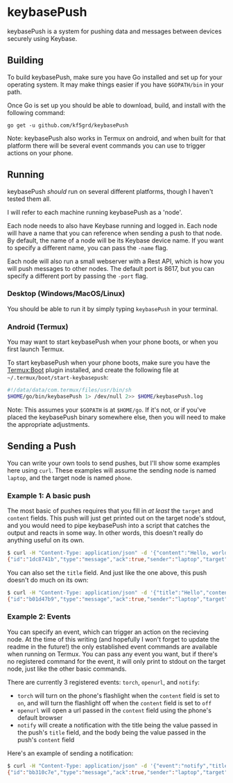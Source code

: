 # keybasePush

keybasePush is a system for pushing data and messages between devices securely using Keybase.


## Building
To build keybasePush, make sure you have Go installed and set up for your operating system. It may make things easier if you have `$GOPATH/bin` in your path.


Once Go is set up you should be able to download, build, and install with the following command:  

`go get -u github.com/kf5grd/keybasePush`


Note: keybasePush also works in Termux on android, and when built for that platform there will be several event commands you can use to trigger actions on your phone.


## Running
keybasePush _should_ run on several different platforms, though I haven't tested them all.

I will refer to each machine running keybasePush as a 'node'.

Each node needs to also have Keybase running and logged in. Each node will have a name that you can reference when sending a push to that node. By default, the name of a node will be its Keybase device name. If you want to specify a different name, you can pass the `-name` flag.

Each node will also run a small webserver with a Rest API, which is how you will push messages to other nodes. The default port is 8617, but you can specify a different port by passing the `-port` flag.


### Desktop (Windows/MacOS/Linux)
You should be able to run it by simply typing `keybasePush` in your terminal.


### Android (Termux)
You may want to start keybasePush when your phone boots, or when you first launch Termux.


To start keybasePush when your phone boots, make sure you have the [Termux:Boot](https://wiki.termux.com/wiki/Termux:Boot) plugin installed, and create the following file at `~/.termux/boot/start-keybasepush`:

```bash
#!/data/data/com.termux/files/usr/bin/sh
$HOME/go/bin/keybasePush 1> /dev/null 2>> $HOME/keybasePush.log
```


Note: This assumes your `$GOPATH` is at `$HOME/go`. If it's not, or if you've placed the keybasePush binary somewhere else, then you will need to make the appropriate adjustments.


## Sending a Push
You can write your own tools to send pushes, but I'll show some examples here using `curl`. These examples will assume the sending node is named `laptop`, and the target node is named `phone`.


### Example 1: A basic push
The most basic of pushes requires that you fill in _at least_ the `target` and `content` fields. This push will just get printed out on the target node's stdout, and you would need to pipe keybasePush into a script that catches the output and reacts in some way. In other words, this doesn't really do anything useful on its own.

```bash
$ curl -H "Content-Type: application/json" -d '{"content":"Hello, world!","target":"phone"}' http://localhost:8617/messages                                                 
{"id":"1dc8741b","type":"message","ack":true,"sender":"laptop","target":"phone","content":"Hello, world!"}
```


You can also set the `title` field. And just like the one above, this push doesn't do much on its own:

```bash
$ curl -H "Content-Type: application/json" -d '{"title":"Hello","content":"Hello, world!","target":"phone"}' http://localhost:8617/messages
{"id":"b01d47b9","type":"message","ack":true,"sender":"laptop","target":"phone","title":"Hello","content":"Hello, world!"}
```

### Example 2: Events
You can specify an event, which can trigger an action on the recieving node. At the time of this writing (and hopefully I won't forget to update the readme in the future!) the only established event commands are available when running on Termux. You can pass any event you want, but if there's no registered command for the event, it will only print to stdout on the target node, just like the other basic commands.


There are currently 3 registered events: `torch`, `openurl`, and `notify`:

- `torch` will turn on the phone's flashlight when the `content` field is set to `on`, and will turn the flashlight off when the `content` field is set to `off`
- `openurl` will open a url passed in the `content` field using the phone's default browser
- `notify` will create a notification with the title being the value passed in the push's `title` field, and the body being the value passed in the push's `content` field


Here's an example of sending a notification:

```bash
$ curl -H "Content-Type: application/json" -d '{"event":"notify","title":"Hello","content":"Hello, world!","target":"phone"}' http://localhost:8617/messages
{"id":"bb310c7e","type":"message","ack":true,"sender":"laptop","target":"phone","title":"Hello","content":"Hello, world!","event":"notify"}
```
